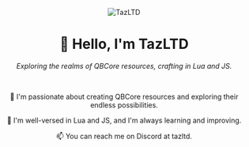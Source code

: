 <p align="center">
  <img src="https://cdn.discordapp.com/attachments/944210154361061429/1157038874804093110/LTDGasoline-GTAV-Logo1.png?ex=651727ec&is=6515d66c&hm=6a24c7025543c3cd00de352b25fc68f5f71a28f8a3dabf8efaa65dc6f4bc2e64&" alt="TazLTD">
</p>

<h1 align="center">👋 Hello, I'm TazLTD</h1>

<p align="center">
  <em>Exploring the realms of QBCore resources, crafting in Lua and JS.</em>
</p>


<br>

<p align="center">
  🔭 I'm passionate about creating QBCore resources and exploring their endless possibilities.
</p>

<p align="center">
  🌱 I'm well-versed in Lua and JS, and I'm always learning and improving.
</p>

<p align="center">
  📫 You can reach me on Discord at tazltd.
</p>
